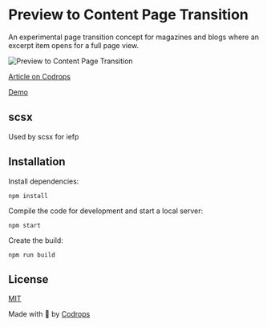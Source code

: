 # Preview to Content Page Transition

An experimental page transition concept for magazines and blogs where an excerpt item opens for a full page view.

![Preview to Content Page Transition](https://tympanus.net/codrops/wp-content/uploads/2021/04/PreviewContentTransition_featured.jpg)

[Article on Codrops](https://tympanus.net/codrops/?p=54117)

[Demo](http://tympanus.net/Development/PreviewContentTransition/)


## scsx

Used by scsx for iefp

## Installation

Install dependencies:

```
npm install
```

Compile the code for development and start a local server:

```
npm start
```

Create the build:

```
npm run build
```

## License
[MIT](LICENSE)

Made with :blue_heart:  by [Codrops](http://www.codrops.com)





